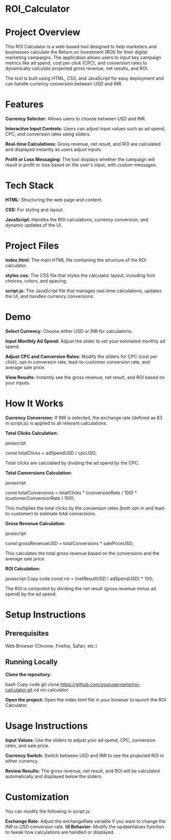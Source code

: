 # ROI_Calculator

# Project Overview

This ROI Calculator is a web-based tool designed to help marketers and businesses calculate the Return on Investment (ROI) for their digital marketing campaigns. The application allows users to input key campaign metrics like ad spend, cost per click (CPC), and conversion rates to dynamically calculate projected gross revenue, net results, and ROI.

The tool is built using HTML, CSS, and JavaScript for easy deployment and can handle currency conversion between USD and INR.

# Features

**Currency Selector:** Allows users to choose between USD and INR.

**Interactive Input Controls:** Users can adjust input values such as ad spend, CPC, and conversion rates using sliders.

**Real-time Calculations:** Gross revenue, net result, and ROI are calculated and displayed instantly as users adjust inputs.

**Profit or Loss Messaging:** The tool displays whether the campaign will result in profit or loss based on the user's input, with custom messages.

# Tech Stack
**HTML:** Structuring the web page and content.

**CSS:** For styling and layout.

**JavaScript:** Handles the ROI calculations, currency conversion, and dynamic updates of the UI.

# Project Files
**index.html:** The main HTML file containing the structure of the ROI calculator.

**styles.css:** The CSS file that styles the calculator layout, including font choices, colors, and spacing.

**script.js:** The JavaScript file that manages real-time calculations, updates the UI, and handles currency conversions.

# Demo
**Select Currency:** Choose either USD or INR for calculations.

**Input Monthly Ad Spend:** Adjust the slider to set your estimated monthly ad spend.

**Adjust CPC and Conversion Rates:** Modify the sliders for CPC (cost per click), opt-in conversion rate, lead-to-customer conversion rate, and average sale price.

**View Results:** Instantly see the gross revenue, net result, and ROI based on your inputs.

# How It Works
**Currency Conversion:** If INR is selected, the exchange rate (defined as 83 in script.js) is applied to all relevant calculations.

**Total Clicks Calculation:**

javascript

const totalClicks = adSpendUSD / cpcUSD;

Total clicks are calculated by dividing the ad spend by the CPC.

**Total Conversions Calculation:**

javascript

const totalConversions = totalClicks * (conversionRate / 100) * (customerConversionRate / 100);

This multiplies the total clicks by the conversion rates (both opt-in and lead-to-customer) to estimate total conversions.

**Gross Revenue Calculation:**

javascript

const grossRevenueUSD = totalConversions * salePriceUSD;

This calculates the total gross revenue based on the conversions and the average sale price.

**ROI Calculation:**

javascript
Copy code
const roi = (netResultUSD / adSpendUSD) * 100;

The ROI is computed by dividing the net result (gross revenue minus ad spend) by the ad spend.

# Setup Instructions

## Prerequisites
Web Browser (Chrome, Firefox, Safari, etc.)

## Running Locally

**Clone the repository:**

bash
Copy code
git clone https://github.com/yourusername/roi-calculator.git
cd roi-calculator

**Open the project:** Open the index.html file in your browser to launch the ROI Calculator.

# Usage Instructions

**Input Values:** Use the sliders to adjust your ad spend, CPC, conversion rates, and sale price.

**Currency Switch:** Switch between USD and INR to see the projected ROI in either currency.

**Review Results:** The gross revenue, net result, and ROI will be calculated automatically and displayed below the sliders.

# Customization
You can modify the following in script.js:

**Exchange Rate:** Adjust the exchangeRate variable if you want to change the INR to USD conversion rate.
**UI Behavior:** Modify the updateValues function to tweak how calculations are handled or displayed.
